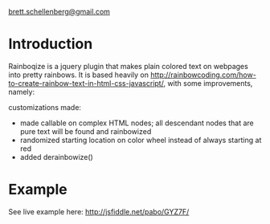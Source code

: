 brett.schellenberg@gmail.com

Introduction
============
Rainboqize is a jquery plugin that makes plain colored text on webpages into pretty rainbows. It is based heavily on http://rainbowcoding.com/how-to-create-rainbow-text-in-html-css-javascript/, with some improvements, namely:

customizations made:
 - made callable on complex HTML nodes; all descendant nodes that are pure text will be found and rainbowized
 - randomized starting location on color wheel instead of always starting at red
 - added derainbowize()

Example
=======
See live example here: http://jsfiddle.net/pabo/GYZ7F/
